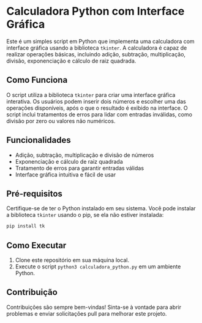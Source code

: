 # Calculadora Python com Interface Gráfica

Este é um simples script em Python que implementa uma calculadora com interface gráfica usando a biblioteca `tkinter`. A calculadora é capaz de realizar operações básicas, incluindo adição, subtração, multiplicação, divisão, exponenciação e cálculo de raiz quadrada.

## Como Funciona

O script utiliza a biblioteca `tkinter` para criar uma interface gráfica interativa. Os usuários podem inserir dois números e escolher uma das operações disponíveis, após o que o resultado é exibido na interface. O script inclui tratamentos de erros para lidar com entradas inválidas, como divisão por zero ou valores não numéricos.

## Funcionalidades

- Adição, subtração, multiplicação e divisão de números
- Exponenciação e cálculo de raiz quadrada
- Tratamento de erros para garantir entradas válidas
- Interface gráfica intuitiva e fácil de usar

## Pré-requisitos

Certifique-se de ter o Python instalado em seu sistema. Você pode instalar a biblioteca `tkinter` usando o pip, se ela não estiver instalada:

```bash
pip install tk
```

## Como Executar

1. Clone este repositório em sua máquina local.
2. Execute o script `python3 calculadora_python.py` em um ambiente Python.

## Contribuição

Contribuições são sempre bem-vindas! Sinta-se à vontade para abrir problemas e enviar solicitações pull para melhorar este projeto.
